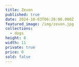```yaml
---
title: Zevon
published: true
date: 2024-10-03T06:28:00.000Z
featured_image: /img/zevon.jpg
collections:
  - dogs
height: 8
width: 11
private: true
price: 0
sold: false
---
```

